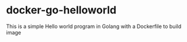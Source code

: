 # docker-go-helloworld
This is a simple Hello world program in Golang with a Dockerfile to build image
